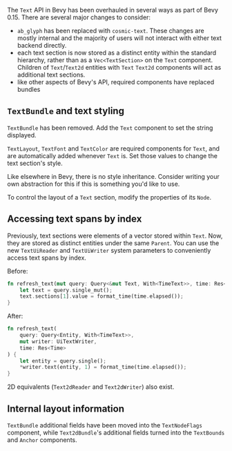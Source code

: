 The `Text` API in Bevy has been overhauled in several ways as part of Bevy 0.15.
There are several major changes to consider:

- `ab_glyph` has been replaced with `cosmic-text`. These changes are mostly internal and the majority of users will not interact with either text backend directly.
- each text section is now stored as a distinct entity within the standard hierarchy, rather than as a `Vec<TextSection>` on the `Text` component. Children of `Text`/`Text2d` entities with `Text` `Text2d` components will act as additional text sections.
- like other aspects of Bevy's API, required components have replaced bundles

## `TextBundle` and text styling

`TextBundle` has been removed.
Add the `Text` component to set the string displayed.

`TextLayout`, `TextFont` and `TextColor` are required components for `Text`,
and are automatically added whenever `Text` is.
Set those values to change the text section's style.

Like elsewhere in Bevy, there is no style inheritance. Consider writing your own abstraction for this if this is something you'd like to use.

To control the layout of a `Text` section, modify the properties of its `Node`.

## Accessing text spans by index

Previously, text sections were elements of a vector stored within `Text`.
Now, they are stored as distinct entities under the same `Parent`.
You can use the new `TextUiReader` and `TextUiWriter` system parameters to conveniently access text spans by index.

Before:

```rust
fn refresh_text(mut query: Query<&mut Text, With<TimeText>>, time: Res<Time>) {
    let text = query.single_mut();
    text.sections[1].value = format_time(time.elapsed());
}
```

After:

```rust
fn refresh_text(
    query: Query<Entity, With<TimeText>>,
    mut writer: UiTextWriter,
    time: Res<Time>
) {
    let entity = query.single();
    *writer.text(entity, 1) = format_time(time.elapsed());
}
```

2D equivalents (`Text2dReader` and `Text2dWriter`) also exist.

## Internal layout information

`TextBundle` additional fields have been moved into the `TextNodeFlags` component,
while `Text2dBundle`'s additional fields turned into the `TextBounds` and `Anchor` components.
